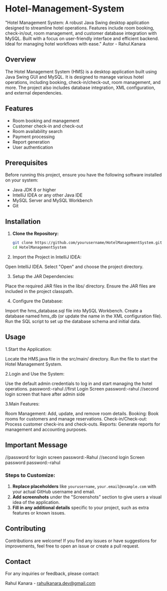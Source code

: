 # Hotel-Management-System
"Hotel Management System: A robust Java Swing desktop application designed to streamline hotel operations. Features include room booking, check-in/out, room management, and customer database integration with MySQL. Built with a focus on user-friendly interface and efficient backend. Ideal for managing hotel workflows with ease."
Autor - Rahul.Kanara

## Overview
The Hotel Management System (HMS) is a desktop application built using Java Swing GUI and MySQL. It is designed to manage various hotel operations, including booking, check-in/check-out, room management, and more. The project also includes database integration, XML configuration, and external dependencies.

## Features
- Room booking and management
- Customer check-in and check-out
- Room availability search
- Payment processing
- Report generation
- User authentication


## Prerequisites
Before running this project, ensure you have the following software installed on your system:
- Java JDK 8 or higher
- IntelliJ IDEA or any other Java IDE
- MySQL Server and MySQL Workbench
- Git

## Installation

1. **Clone the Repository:**
   ```bash
   git clone https://github.com/yourusername/HotelManagementSystem.git
   cd HotelManagementSystem
2. Import the Project in IntelliJ IDEA:

Open IntelliJ IDEA.
Select "Open" and choose the project directory.

3. Setup the JAR Dependencies:

Place the required JAR files in the libs/ directory.
Ensure the JAR files are included in the project classpath.

4. Configure the Database:

Import the hms_database.sql file into MySQL Workbench.
Create a database named hms_db (or update the name in the XML configuration file).
Run the SQL script to set up the database schema and initial data.

## Usage
1.Start the Application:

Locate the HMS.java file in the src/main/ directory.
Run the file to start the Hotel Management System.

2.Login and Use the System:

Use the default admin credentials to log in and start managing the hotel operations.
password:-rahul //first Login Screen
password:-rahul //second login screen that have after admin side

3.Main Features:

Room Management: Add, update, and remove room details.
Booking: Book rooms for customers and manage reservations.
Check-in/Check-out: Process customer check-ins and check-outs.
Reports: Generate reports for management and accounting purposes.

## Important Message
//password for login screen
password:-Rahul 
//second login Screen password
password:-rahul


### Steps to Customize:
1. **Replace placeholders** like `yourusername`, `your.email@example.com` with your actual GitHub username and email.
2. **Add screenshots** under the "Screenshots" section to give users a visual idea of the application.
3. **Fill in any additional details** specific to your project, such as extra features or known issues.


## Contributing
Contributions are welcome! If you find any issues or have suggestions for improvements, feel free to open an issue or create a pull request.

## Contact
For any inquiries or feedback, please contact:

Rahul Kanara - rahulkanara.dev@gmail.com
